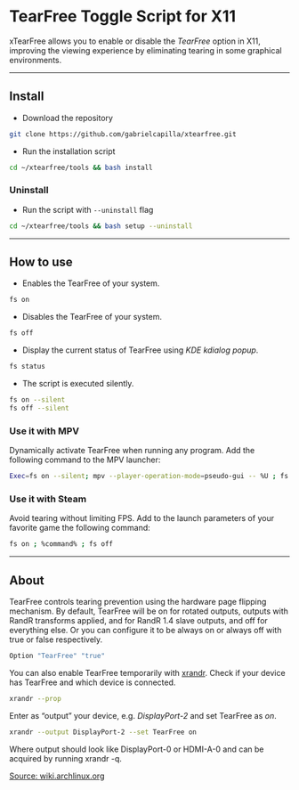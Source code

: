 # TearFree Toggle Script for X11

xTearFree allows you to enable or disable the _TearFree_ option in X11, improving the viewing experience by eliminating tearing in some graphical environments.

<!-- <div align="center"> <img src="kdialog-on.png" width="33%" height="33%"> </div> -->

---

## Install

- Download the repository

```sh
git clone https://github.com/gabrielcapilla/xtearfree.git
```

- Run the installation script

```sh
cd ~/xtearfree/tools && bash install
```

### Uninstall

- Run the script with `--uninstall` flag

```sh
cd ~/xtearfree/tools && bash setup --uninstall
```

---

## How to use

- Enables the TearFree of your system.

```sh
fs on
```

- Disables the TearFree of your system.

```sh
fs off
```

- Display the current status of TearFree using _KDE kdialog popup_.

```sh
fs status
```


- The script is executed silently.

```sh
fs on --silent
fs off --silent
```

### Use it with MPV

Dynamically activate TearFree when running any program. Add the following command to the MPV launcher:

```sh
Exec=fs on --silent; mpv --player-operation-mode=pseudo-gui -- %U ; fs off --silent
```

### Use it with Steam

Avoid tearing without limiting FPS. Add to the launch parameters of your favorite game the following command:

```sh
fs on ; %command% ; fs off
```

---

## About

TearFree controls tearing prevention using the hardware page flipping mechanism. By default, TearFree will be on for rotated outputs, outputs with RandR transforms applied, and for RandR 1.4 slave outputs, and off for everything else. Or you can configure it to be always on or always off with true or false respectively.

```sh
Option "TearFree" "true"
```

You can also enable TearFree temporarily with [xrandr](https://wiki.archlinux.org/title/Xrandr). Check if your device has TearFree and which device is connected.

```sh
xrandr --prop
```

Enter as “output” your device, e.g. _DisplayPort-2_ and set TearFree as _on_.

```sh
xrandr --output DisplayPort-2 --set TearFree on
```

Where output should look like DisplayPort-0 or HDMI-A-0 and can be acquired by running xrandr -q.

[Source: wiki.archlinux.org](https://wiki.archlinux.org/title/AMDGPU)
